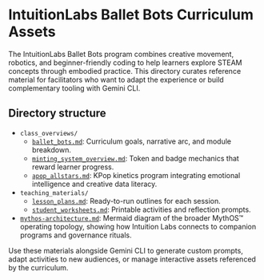 # IntuitionLabs Ballet Bots Curriculum Assets

The IntuitionLabs Ballet Bots program combines creative movement, robotics, and beginner-friendly coding to help learners explore STEAM concepts through embodied practice. This directory curates reference material for facilitators who want to adapt the experience or build complementary tooling with Gemini CLI.

## Directory structure

- `class_overviews/`
  - [`ballet_bots.md`](./class_overviews/ballet_bots.md): Curriculum goals, narrative arc, and module breakdown.
  - [`minting_system_overview.md`](./class_overviews/minting_system_overview.md): Token and badge mechanics that reward learner progress.
  - [`apop_allstars.md`](./class_overviews/apop_allstars.md): KPop kinetics program integrating emotional intelligence and creative data literacy.
- `teaching_materials/`
  - [`lesson_plans.md`](./teaching_materials/lesson_plans.md): Ready-to-run outlines for each session.
  - [`student_worksheets.md`](./teaching_materials/student_worksheets.md): Printable activities and reflection prompts.
- [`mythos-architecture.md`](./mythos-architecture.md): Mermaid diagram of the broader MythOS™ operating topology, showing how Intuition Labs connects to companion programs and governance rituals.

Use these materials alongside Gemini CLI to generate custom prompts, adapt activities to new audiences, or manage interactive assets referenced by the curriculum.
